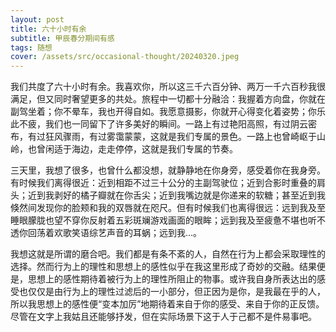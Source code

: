 ```yaml
---
layout: post
title: 六十小时有余
subtitle: 甲辰春分期间有感
tags: 随想
cover: /assets/src/occasional-thought/20240320.jpeg
---
```


我们共度了六十小时有余。我喜欢你，所以这三千六百分钟、两万一千六百秒我很满足，但又同时奢望更多的共处。旅程中一切都十分融洽：我握着方向盘，你就在副驾坐着；你不晕车，我也开得自如。我愿意摄影，你就开心得变化着姿势；你乐此不疲，我们也一同留下了许多美好的瞬间。一路上有过艳阳高照，有过阴云密布，有过狂风骤雨，有过雾霭蒙蒙，这就是我们专属的景色。一路上也曾崎岖于山岭，也曾闲适于海边，走走停停，这就是我们专属的节奏。

三天里，我想了很多，也曾什么都没想，就静静地在你身旁，感受着你在我身旁。有时候我们离得很近：近到相距不过三十公分的主副驾驶位；近到合影时重叠的肩头；近到我剥好的橘子瓣就在你舌尖；近到我嘴边就是你递来的软糖；甚至近到我倏然间发现你的脸颊和我的双唇就在咫尺。但有时候我们也离得很远：远到我及至睡眼朦胧也望不穿你反射着五彩斑斓游戏画面的眼眸；远到我及至疲惫不堪也听不透你回荡着欢歌笑语综艺声音的耳蜗；远到我...。

我想这就是所谓的磨合吧。我们都是有条不紊的人，自然在行为上都会采取理性的选择。然而行为上的理性和思想上的感性似乎在我这里形成了奇妙的交融。结果便是，思想上的感性期待着被行为上的理性所阻止的物事。或许我自身所表达出的感受也仅仅是由行为上的理性过滤后的一小部分，但正因为是你，是我最在乎的人，所以我思想上的感性便“变本加厉”地期待着来自于你的感受、来自于你的正反馈。尽管在文字上我姑且还能够抒发，但在实际场景下这于人于己都不是件易事吧。
